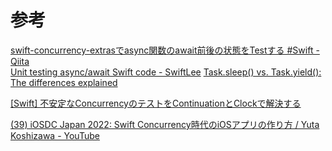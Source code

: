 # 参考
[swift-concurrency-extrasでasync関数のawait前後の状態をTestする #Swift - Qiita](https://qiita.com/fuziki/items/c0425574fa5d85ec6c73#withmainserialexecutor%E3%81%AE%E5%AE%9F%E8%A3%85%E3%82%92%E8%A6%8B%E3%81%A6%E3%81%BF%E3%82%8B)                                                                
[Unit testing async/await Swift code - SwiftLee](https://www.avanderlee.com/concurrency/unit-testing-async-await/)
[Task.sleep() vs. Task.yield(): The differences explained](https://www.avanderlee.com/concurrency/task-sleep-vs-yield-differences/)

[[Swift] 不安定なConcurrencyのテストをContinuationとClockで解決する](https://zenn.dev/kntk/articles/2e8d1925b0bb6b)

[(39) iOSDC Japan 2022: Swift Concurrency時代のiOSアプリの作り方 / Yuta Koshizawa - YouTube](https://www.youtube.com/watch?v=kvpsphJm9lE&ab_channel=iOSDCJapan)
